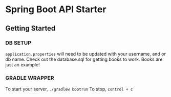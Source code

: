 # Spring Boot API Starter

## Getting Started

### DB SETUP
`application.properties` will need to be updated with your username, and or db name.
Check out the database.sql for getting books to work. Books are just an example!

### GRADLE WRAPPER
To start your server, `./gradlew bootrun` 
To stop, `control + c`

